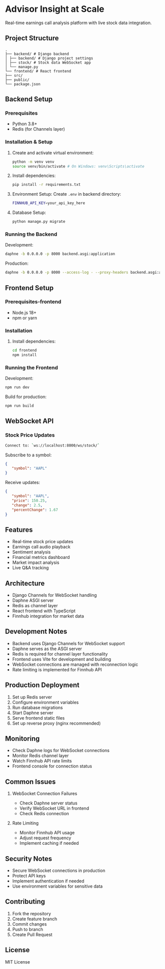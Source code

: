# Advisor Insight at Scale

Real-time earnings call analysis platform with live stock data integration.

## Project Structure

   ``` graph
   .
   ├── backend/ # Django backend
   │ ├── backend/ # Django project settings
   │ ├── stock/ # Stock data WebSocket app
   │ └── manage.py
   └── frontend/ # React frontend
   ├── src/
   ├── public/
   └── package.json
   ```

## Backend Setup

### Prerequisites

- Python 3.8+
- Redis (for Channels layer)

### Installation & Setup

1. Create and activate virtual environment:

   ``` bash
   python -m venv venv
   source venv/bin/activate # On Windows: venv\Scripts\activate
   ```

2. Install dependencies:

   ```bash
   pip install -r requirements.txt
   ```

3. Environment Setup:
Create `.env` in backend directory:

   ``` bash
   FINNHUB_API_KEY=your_api_key_here
   ```

4. Database Setup:

   ```bash
   python manage.py migrate
   ```

### Running the Backend

Development:

   ``` bash
   daphne -b 0.0.0.0 -p 8000 backend.asgi:application
   ```

Production:

   ``` bash
   daphne -b 0.0.0.0 -p 8000 --access-log - --proxy-headers backend.asgi:application
   ```

## Frontend Setup

### Prerequisites-frontend

- Node.js 18+
- npm or yarn

### Installation

1. Install dependencies:

   ```bash
   cd frontend
   npm install
   ```

### Running the Frontend

Development:

   ```bash
   npm run dev
   ```

Build for production:

   ```bash
   npm run build
   ```

## WebSocket API

### Stock Price Updates

   ```bash
   Connect to: `ws://localhost:8000/ws/stock/`
   ```

Subscribe to a symbol:

   ```json
   {
      "symbol": "AAPL"
   }
   ```

Receive updates:

   ```json
   {
      "symbol": "AAPL",
      "price": 150.25,
      "change": 2.5,
      "percentChange": 1.67
   }
   ```

## Features

- Real-time stock price updates
- Earnings call audio playback
- Sentiment analysis
- Financial metrics dashboard
- Market impact analysis
- Live Q&A tracking

## Architecture

- Django Channels for WebSocket handling
- Daphne ASGI server
- Redis as channel layer
- React frontend with TypeScript
- Finnhub integration for market data

## Development Notes

- Backend uses Django Channels for WebSocket support
- Daphne serves as the ASGI server
- Redis is required for channel layer functionality
- Frontend uses Vite for development and building
- WebSocket connections are managed with reconnection logic
- Rate limiting is implemented for Finnhub API

## Production Deployment

1. Set up Redis server
2. Configure environment variables
3. Run database migrations
4. Start Daphne server
5. Serve frontend static files
6. Set up reverse proxy (nginx recommended)

## Monitoring

- Check Daphne logs for WebSocket connections
- Monitor Redis channel layer
- Watch Finnhub API rate limits
- Frontend console for connection status

## Common Issues

1. WebSocket Connection Failures
   - Check Daphne server status
   - Verify WebSocket URL in frontend
   - Check Redis connection

2. Rate Limiting
   - Monitor Finnhub API usage
   - Adjust request frequency
   - Implement caching if needed

## Security Notes

- Secure WebSocket connections in production
- Protect API keys
- Implement authentication if needed
- Use environment variables for sensitive data

## Contributing

1. Fork the repository
2. Create feature branch
3. Commit changes
4. Push to branch
5. Create Pull Request

## License

MIT License

